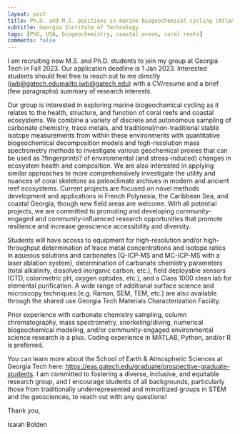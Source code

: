 ```yaml
---
layout: post
title: Ph.D. and M.S. positions in marine biogeochemical cycling (Atlanta, Georgia)
subtitle: Georgia Institute of Technology
tags: [PhD, USA, biogeochemistry, coastal ocean, coral reefs]
comments: false
---
```

I am recruiting new M.S. and Ph.D. students to join my group at Georgia Tech in Fall 2023. Our application deadline is 1 Jan 2023. Interested students should feel free to reach out to me directly (iwb@gatech.edu<mailto:iwb@gatech.edu>) with a CV/resume and a brief (few paragraphs) summary of research interests.

Our group is interested in exploring marine biogeochemical cycling as it relates to the health, structure, and function of coral reefs and coastal ecosystems. We combine a variety of discrete and autonomous sampling of carbonate chemistry, trace metals, and traditional/non-traditional stable isotope measurements from within these environments with quantitative biogeochemical decomposition models and high-resolution mass spectrometry methods to investigate various geochemical proxies that can be used as ?fingerprints? of environmental (and stress-induced) changes in ecosystem health and composition. We are also interested in applying similar approaches to more comprehensively investigate the utility and nuances of coral skeletons as paleoclimate archives in modern and ancient reef ecosystems. Current projects are focused on novel methods development and applications in French Polynesia, the Caribbean Sea, and coastal Georgia, though new field areas are welcome. With all potential projects, we are committed to promoting and developing community-engaged and community-influenced research opportunities that promote resilience and increase geoscience accessibility and diversity.

Students will have access to equipment for high-resolution and/or high-throughput determination of trace metal concentrations and isotope ratios in aqueous solutions and carbonates (Q-ICP-MS and MC-ICP-MS with a laser ablation system), determination of carbonate chemistry parameters (total alkalinity, dissolved inorganic carbon, etc.), field deployable sensors (CTD, colorimetric pH, oxygen optodes, etc.), and a Class 1000 clean lab for elemental purification. A wide range of additional surface science and microscopy techniques (e.g. Raman, SEM, TEM, etc.) are also available through the shared use Georgia Tech Materials Characterization Facility.

Prior experience with carbonate chemistry sampling, column chromatography, mass spectrometry, snorkeling/diving, numerical biogeochemical modeling, and/or community-engaged environmental science research is a plus. Coding experience in MATLAB, Python, and/or R is preferred.

You can learn more about the School of Earth & Atmospheric Sciences at Georgia Tech here: https://eas.gatech.edu/graduate/prospective-graduate-students. I am committed to fostering a diverse, inclusive, and equitable research group, and I encourage students of all backgrounds, particularly those from traditionally underrepresented and minoritized groups in STEM and the geosciences, to reach out with any questions!

Thank you,

Isaiah Bolden
